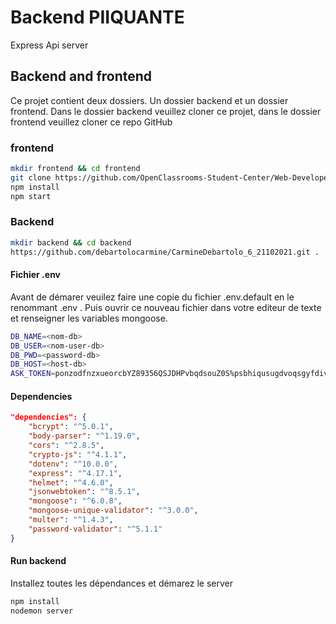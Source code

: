 # Backend PIIQUANTE
Express Api server

## Backend and frontend
Ce projet contient deux dossiers. Un dossier backend et un dossier frontend.
Dans le dossier backend veuillez cloner ce projet, dans le dossier frontend veuillez cloner ce repo GitHub

### frontend
```bash
mkdir frontend && cd frontend
git clone https://github.com/OpenClassrooms-Student-Center/Web-Developer-P6.git .
npm install
npm start
```

### Backend
```bash
mkdir backend && cd backend
https://github.com/debartolocarmine/CarmineDebartolo_6_21102021.git .
```

#### Fichier .env
Avant de démarer veuilez faire une copie du fichier .env.default en le renommant .env .
Puis ouvrir ce nouveau fichier dans votre editeur de texte et renseigner les variables mongoose.
```bash
DB_NAME=<nom-db>
DB_USER=<nom-user-db>
DB_PWD=<password-db>
DB_HOST=<host-db>
ASK_TOKEN=ponzodfnzxueorcbYZ89356QSJDHPvbqdsouZ0S%psbhiqusugdvoqsgyfdivuqsg
```

#### Dependencies

```json
"dependencies": {
    "bcrypt": "^5.0.1",
    "body-parser": "^1.19.0",
    "cors": "^2.8.5",
    "crypto-js": "^4.1.1",
    "dotenv": "^10.0.0",
    "express": "^4.17.1",
    "helmet": "^4.6.0",
    "jsonwebtoken": "^8.5.1",
    "mongoose": "^6.0.8",
    "mongoose-unique-validator": "^3.0.0",
    "multer": "^1.4.3",
    "password-validator": "^5.1.1"
}
```

#### Run backend

Installez toutes les dépendances et démarez le server
```bash
npm install
nodemon server
```

